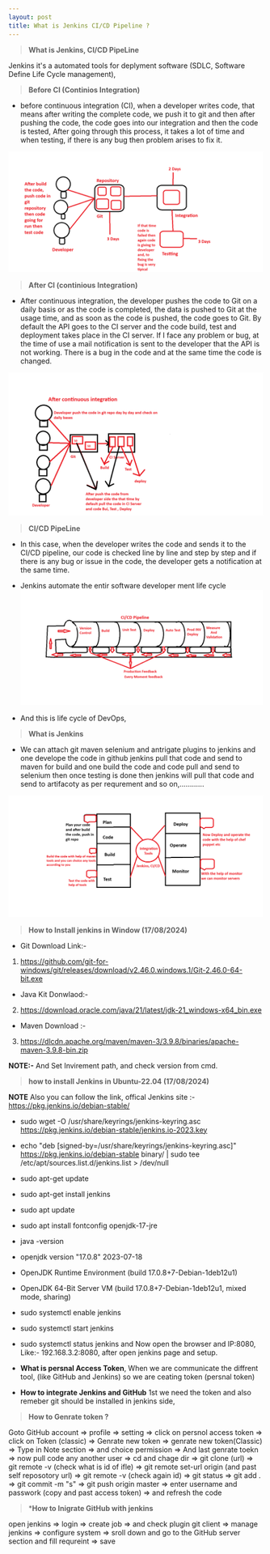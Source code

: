 ```yaml
---
layout: post
title: What is Jenkins CI/CD Pipeline ?
---
```


> **What is Jenkins, CI/CD PipeLine**

Jenkins it's a automated tools for deplyment software (SDLC, Software Define Life Cycle management),

> **Before CI (Continios Integration)**

- before continuous integration (CI), when a developer writes code, that means after writing the complete code, we push it to git and then after pushing the code, the code goes into our integration and then the code is tested, After going through this process, it takes a lot of time and when testing, if there is any bug then problem arises to fix it.

![Befoure CI](../images/CI1.png)

> **After CI (continious Integration)**

- After continuous integration, the developer pushes the code to Git on a daily basis or as the code is completed, the data is pushed to Git at the usage time, and as soon as the code is pushed, the code goes to Git. By default the API goes to the CI server and the code build, test and deployment takes place in the CI server. If I face any problem or bug, at the time of use a mail notification is sent to the developer that the API is not working. There is a bug in the code and at the same time the code is changed.

![After CI](../images/After%20CI.png)

> **CI/CD PipeLine**
- In this case, when the developer writes the code and sends it to the CI/CD pipeline, our code is checked line by line and step by step and if there is any bug or issue in the code, the developer gets a notification at the same time.
- Jenkins automate the entir software developer ment life cycle
![This is CI/CD Pipeline work flow](../images/CI-CD%20Pipeline.png)

- And this is life cycle of DevOps,

> **What is Jenkins**

- We can attach git maven selenium and antrigate plugins to jenkins and one develope the code in github jenkins pull that code and send to maven for build 
and one build the code and code pull and send to selenium then once testing is done then jenkins will pull that code and send to artifacoty as per requrement and so on,............

![This is work of of DevOps](../images/Jenkins.png)

> **How to Install jenkins in Window (17/08/2024)**

- Git Download Link:-
1. https://github.com/git-for-windows/git/releases/download/v2.46.0.windows.1/Git-2.46.0-64-bit.exe
- Java Kit Donwlaod:- 
2. https://download.oracle.com/java/21/latest/jdk-21_windows-x64_bin.exe
- Maven Download :- 
3. https://dlcdn.apache.org/maven/maven-3/3.9.8/binaries/apache-maven-3.9.8-bin.zip

**NOTE:-** And Set Invirement path, and check version from cmd.

> **how to install Jenkins in Ubuntu-22.04 (17/08/2024)**

**NOTE** Also you can follow the link, offical Jenkins site :- https://pkg.jenkins.io/debian-stable/

  - sudo wget -O /usr/share/keyrings/jenkins-keyring.asc   https://pkg.jenkins.io/debian-stable/jenkins.io-2023.key
  - echo "deb [signed-by=/usr/share/keyrings/jenkins-keyring.asc]"   https://pkg.jenkins.io/debian-stable binary/ | sudo tee   /etc/apt/sources.list.d/jenkins.list > /dev/null
  - sudo apt-get update
  - sudo apt-get install jenkins
  - sudo apt update
  - sudo apt install fontconfig openjdk-17-jre
  - java -version
  - openjdk version "17.0.8" 2023-07-18
  - OpenJDK Runtime Environment (build 17.0.8+7-Debian-1deb12u1)
  - OpenJDK 64-Bit Server VM (build 17.0.8+7-Debian-1deb12u1, mixed mode, sharing)
  - sudo systemctl enable jenkins
  - sudo systemctl start jenkins
  - sudo systemctl status jenkins
  and Now open the browser and IP:8080, Like:- 192.168.3.2:8080, after open jenkins page and setup.

- **What is persnal Access Token**, When we are communicate the diffrent tool, (like GitHub and Jenkins) so we are ceating token (persnal token)

- **How to integrate Jenkins and GitHub** 1st we need the token and also remeber git should be installed in jenkins side,

> **How to Genrate token ?**

Goto GitHub account => profile => setting => click on persnol access token => click on Token (classic) => Genrate new token => genrate new token(Classic) => Type in Note section => and choice permission => And last genrate toekn => now pull code any another user => cd and chage dir => git clone (url) => git remote -v (check what is id of ifle) => git remote set-url origin (and past self reposotory url) => git remote -v (check again id) => git status => git add . => git commit -m "s" => git push origin master => enter username and passwork (copy and past access token) => and refresh the code

> ***How to Inigrate GitHub with jenkins**

open jenkins => login => create job => and check plugin git client => manage jenkins => configure system => sroll down and go to the GitHub server section and fill requreint => save 





